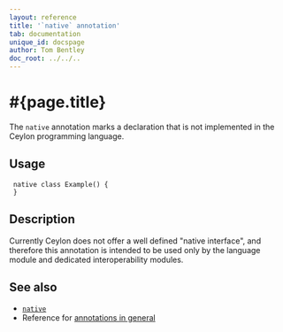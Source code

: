```yaml
---
layout: reference
title: '`native` annotation'
tab: documentation
unique_id: docspage
author: Tom Bentley
doc_root: ../../..
---
```


# #{page.title}

The `native` annotation marks a declaration that is not implemented in the Ceylon
programming language.

## Usage

<!-- try: -->
     native class Example() {
     }

## Description

Currently Ceylon does not offer a well defined "native interface", 
and therefore this annotation is intended to be used only by 
the language module and dedicated interoperability modules.

## See also

* [`native`](#{site.urls.apidoc_current}/index.html#native)
* Reference for [annotations in general](../../structure/annotation/)

